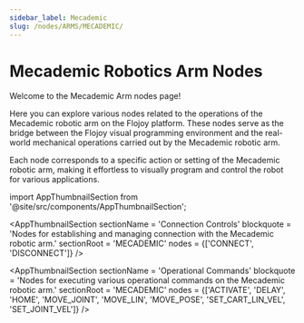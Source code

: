 ```yaml
---
sidebar_label: Mecademic
slug: /nodes/ARMS/MECADEMIC/
---
```


# Mecademic Robotics Arm Nodes

Welcome to the Mecademic Arm nodes page!

Here you can explore various nodes related to the operations of the Mecademic robotic arm on the Flojoy platform. These nodes serve as the bridge between the Flojoy visual programming environment and the real-world mechanical operations carried out by the Mecademic robotic arm.

Each node corresponds to a specific action or setting of the Mecademic robotic arm, making it effortless to visually program and control the robot for various applications.

<!-- Custom component -->
import AppThumbnailSection from '@site/src/components/AppThumbnailSection';

<AppThumbnailSection
    sectionName = 'Connection Controls'
    blockquote = 'Nodes for establishing and managing connection with the Mecademic robotic arm.'
    sectionRoot = 'MECADEMIC'
    nodes = {['CONNECT', 'DISCONNECT']}
/>

<AppThumbnailSection
    sectionName = 'Operational Commands'
    blockquote = 'Nodes for executing various operational commands on the Mecademic robotic arm.'
    sectionRoot = 'MECADEMIC'
    nodes = {['ACTIVATE', 'DELAY', 'HOME', 'MOVE_JOINT', 'MOVE_LIN', 'MOVE_POSE', 'SET_CART_LIN_VEL', 'SET_JOINT_VEL']}
/>